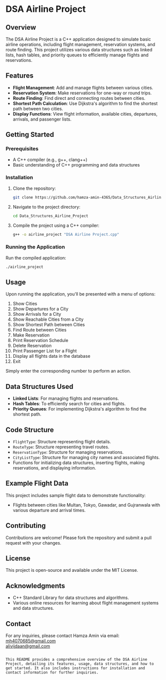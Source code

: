 # DSA Airline Project

## Overview
The DSA Airline Project is a C++ application designed to simulate basic airline operations, including flight management, reservation systems, and route finding. This project utilizes various data structures such as linked lists, hash tables, and priority queues to efficiently manage flights and reservations.

## Features
- **Flight Management**: Add and manage flights between various cities.
- **Reservation System**: Make reservations for one-way or round trips.
- **Route Finding**: Find direct and connecting routes between cities.
- **Shortest Path Calculation**: Use Dijkstra's algorithm to find the shortest path between two cities.
- **Display Functions**: View flight information, available cities, departures, arrivals, and passenger lists.

## Getting Started

### Prerequisites
- A C++ compiler (e.g., g++, clang++)
- Basic understanding of C++ programming and data structures

### Installation
1. Clone the repository:
   ```bash
   git clone https://github.com/hamza-amin-4365/Data_Structures_Airline_Project.git
   ```
2. Navigate to the project directory:
   ```bash
   cd Data_Structures_Airline_Project
   ```
3. Compile the project using a C++ compiler:
   ```bash
   g++ -o airline_project "DSA Airline Project.cpp"
   ```

### Running the Application
Run the compiled application:
```bash
./airline_project
```

## Usage
Upon running the application, you'll be presented with a menu of options:
1. Show Cities
2. Show Departures for a City
3. Show Arrivals for a City
4. Show Reachable Cities from a City
5. Show Shortest Path between Cities
6. Find Route between Cities
7. Make Reservation
8. Print Reservation Schedule
9. Delete Reservation
10. Print Passenger List for a Flight
11. Display all flights data in the database
0. Exit

Simply enter the corresponding number to perform an action.

## Data Structures Used
- **Linked Lists**: For managing flights and reservations.
- **Hash Tables**: To efficiently search for cities and flights.
- **Priority Queues**: For implementing Dijkstra's algorithm to find the shortest path.

## Code Structure
- `FlightType`: Structure representing flight details.
- `RouteType`: Structure representing travel routes.
- `ReservationType`: Structure for managing reservations.
- `CityListType`: Structure for managing city names and associated flights.
- Functions for initializing data structures, inserting flights, making reservations, and displaying information.

## Example Flight Data
This project includes sample flight data to demonstrate functionality:
- Flights between cities like Multan, Tokyo, Gawadar, and Gujranwala with various departure and arrival times.

## Contributing
Contributions are welcome! Please fork the repository and submit a pull request with your changes.

## License
This project is open-source and available under the MIT License.

## Acknowledgments
- C++ Standard Library for data structures and algorithms.
- Various online resources for learning about flight management systems and data structures.

## Contact
For any inquiries, please contact Hamza Amin via email: <br> mh4070685@gmail.com <br> alivijdaan@gmail.com
```

This README provides a comprehensive overview of the DSA Airline Project, detailing its features, usage, data structures, and how to get started. It also includes instructions for installation and contact information for further inquiries.
